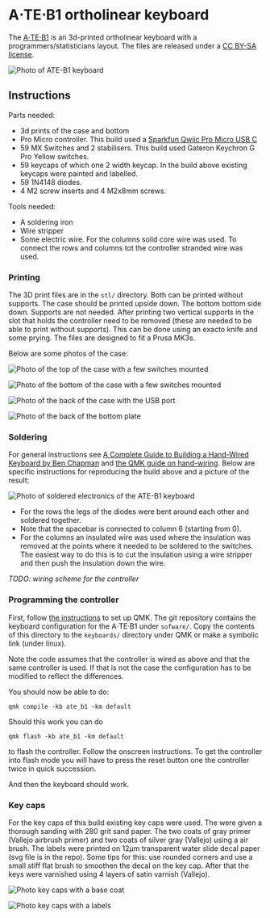 
A⋅TE⋅B1 ortholinear keyboard
=====================================================

The [A⋅TE⋅B1](b1/) is an 3d-printed ortholinear keyboard with a
programmers/statisticians layout. The files are released under a [CC BY-SA
license](https://creativecommons.org/licenses/by-sa/4.0/).

![Photo of ATE-B1 keyboard](photos/xs/ate-b1.jpg)





Instructions
---------------------------------------------------------

Parts needed:

- 3d prints of the case and bottom
- Pro Micro controller. This build used a [Sparkfun Qwiic Pro Micro USB
  C](https://www.sparkfun.com/products/15795)
- 59 MX Switches and 2 stabilisers. This build used Gateron Keychron G Pro
  Yellow switches.
- 59 keycaps of which one 2 width keycap. In the build above existing keycaps
  were painted and labelled.
- 59 1N4148 diodes.
- 4 M2 screw inserts and 4 M2x8mm screws.

Tools needed:

- A soldering iron
- Wire stripper
- Some electric wire. For the columns solid core wire was used. To connect the
  rows and columns tot the controller stranded wire was used.


### Printing

The 3D print files are in the `stl/` directory. Both can be printed without
supports. The case should be printed upside down. The bottom bottom side down.
Supports are not needed. After printing two vertical supports in the slot that
holds the controller need to be removed (these are needed to be able to print
without supports). This can be done using an exacto knife and some prying. The
files are designed to fit a Prusa MK3s. 

Below are some photos of the case:

![Photo of the top of the case with a few switches mounted](photos/xs/ate-b1-top.jpg)

![Photo of the bottom of the case with a few switches mounted](photos/xs/ate-b1-bottom.jpg)

![Photo of the back of the case with the USB port](photos/xs/ate-b1-usb.jpg)

![Photo of the back of the bottom plate](photos/xs/ate-b1-bottomplate.jpg)


### Soldering

For general instructions see [A Complete Guide to Building a Hand-Wired Keyboard
by Ben
Chapman](https://www.crackedthecode.co/a-complete-guide-to-building-a-hand-wired-keyboard/) and
[the QMK guide on hand-wiring](https://docs.qmk.fm/#/hand_wire).  Below are
specific instructions for reproducing the build above and a picture of the
result:

![Photo of soldered electronics of the ATE-B1
keyboard](photos/xs/ate-b1-electronics.jpg)

- For the rows the legs of the diodes were bent around each other and soldered
  together.
- Note that the spacebar is connected to column 6 (starting from 0). 
- For the columns an insulated wire was used where the insulation was removed at
  the points where it needed to be soldered to the switches. The easiest way to
  do this is to cut the insulation using a wire stripper and then push the
  insulation down the wire.

*TODO: wiring scheme for the controller*

### Programming the controller

First, follow [the instructions](https://docs.qmk.fm/#/newbs_getting_started) to
set up QMK. The git repository contains the keyboard configuration for the
A⋅TE⋅B1 under `sofware/`. Copy the contents of this directory to the
`keyboards/` directory under QMK or make a symbolic link (under linux).

Note the code assumes that the controller is wired as above and that the same
controller is used. If that is not the case the configuration has to be modified
to reflect the differences.

You should now be able to do:
```
qmk compile -kb ate_b1 -km default
```

Should this work you can do
```
qmk flash -kb ate_b1 -km default
```
to flash the controller. Follow the onscreen instructions. To get the controller
into flash mode you will have to press the reset button one the controller twice
in quick succession.

And then the keyboard should work. 

### Key caps

For the key caps of this build existing key caps were used. The were given a
thorough sanding with 280 grit sand paper. The two coats of gray primer (Vallejo
airbrush primer) and two coats of silver gray (Vallejo) using a air brush. The
labels were printed on 12µm transparent water slide decal paper (svg file is in
the repo). Some tips for this: use rounded corners and use a small stiff flat
brush to smoothen the decal on the key cap. After that the keys were varnished
using 4 layers of satin varnish (Vallejo).

![Photo key caps with a base coat](photos/xs/ate-b1-basecoatedkeys.jpg)

![Photo key caps with a labels](photos/xs/ate-b1-labelledkeys.jpg)

